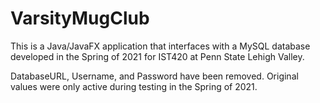 # VarsityMugClub
This is a Java/JavaFX application that interfaces with a MySQL database developed in the Spring of 2021 for IST420 at Penn State Lehigh Valley.

DatabaseURL, Username, and Password have been removed. Original values were only active during testing in the Spring of 2021.

